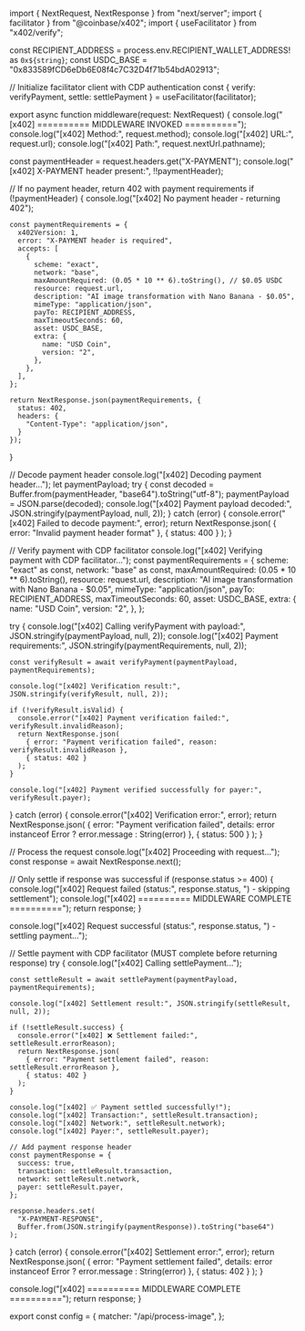 import { NextRequest, NextResponse } from "next/server";
import { facilitator } from "@coinbase/x402";
import { useFacilitator } from "x402/verify";

const RECIPIENT_ADDRESS = process.env.RECIPIENT_WALLET_ADDRESS! as `0x${string}`;
const USDC_BASE = "0x833589fCD6eDb6E08f4c7C32D4f71b54bdA02913";

// Initialize facilitator client with CDP authentication
const { verify: verifyPayment, settle: settlePayment } = useFacilitator(facilitator);

export async function middleware(request: NextRequest) {
  console.log("[x402] ========== MIDDLEWARE INVOKED ==========");
  console.log("[x402] Method:", request.method);
  console.log("[x402] URL:", request.url);
  console.log("[x402] Path:", request.nextUrl.pathname);

  const paymentHeader = request.headers.get("X-PAYMENT");
  console.log("[x402] X-PAYMENT header present:", !!paymentHeader);

  // If no payment header, return 402 with payment requirements
  if (!paymentHeader) {
    console.log("[x402] No payment header - returning 402");

    const paymentRequirements = {
      x402Version: 1,
      error: "X-PAYMENT header is required",
      accepts: [
        {
          scheme: "exact",
          network: "base",
          maxAmountRequired: (0.05 * 10 ** 6).toString(), // $0.05 USDC
          resource: request.url,
          description: "AI image transformation with Nano Banana - $0.05",
          mimeType: "application/json",
          payTo: RECIPIENT_ADDRESS,
          maxTimeoutSeconds: 60,
          asset: USDC_BASE,
          extra: {
            name: "USD Coin",
            version: "2",
          },
        },
      ],
    };

    return NextResponse.json(paymentRequirements, {
      status: 402,
      headers: {
        "Content-Type": "application/json",
      }
    });
  }

  // Decode payment header
  console.log("[x402] Decoding payment header...");
  let paymentPayload;
  try {
    const decoded = Buffer.from(paymentHeader, "base64").toString("utf-8");
    paymentPayload = JSON.parse(decoded);
    console.log("[x402] Payment payload decoded:", JSON.stringify(paymentPayload, null, 2));
  } catch (error) {
    console.error("[x402] Failed to decode payment:", error);
    return NextResponse.json(
      { error: "Invalid payment header format" },
      { status: 400 }
    );
  }

  // Verify payment with CDP facilitator
  console.log("[x402] Verifying payment with CDP facilitator...");
  const paymentRequirements = {
    scheme: "exact" as const,
    network: "base" as const,
    maxAmountRequired: (0.05 * 10 ** 6).toString(),
    resource: request.url,
    description: "AI image transformation with Nano Banana - $0.05",
    mimeType: "application/json",
    payTo: RECIPIENT_ADDRESS,
    maxTimeoutSeconds: 60,
    asset: USDC_BASE,
    extra: {
      name: "USD Coin",
      version: "2",
    },
  };

  try {
    console.log("[x402] Calling verifyPayment with payload:", JSON.stringify(paymentPayload, null, 2));
    console.log("[x402] Payment requirements:", JSON.stringify(paymentRequirements, null, 2));

    const verifyResult = await verifyPayment(paymentPayload, paymentRequirements);

    console.log("[x402] Verification result:", JSON.stringify(verifyResult, null, 2));

    if (!verifyResult.isValid) {
      console.error("[x402] Payment verification failed:", verifyResult.invalidReason);
      return NextResponse.json(
        { error: "Payment verification failed", reason: verifyResult.invalidReason },
        { status: 402 }
      );
    }

    console.log("[x402] Payment verified successfully for payer:", verifyResult.payer);
  } catch (error) {
    console.error("[x402] Verification error:", error);
    return NextResponse.json(
      { error: "Payment verification failed", details: error instanceof Error ? error.message : String(error) },
      { status: 500 }
    );
  }

  // Process the request
  console.log("[x402] Proceeding with request...");
  const response = await NextResponse.next();

  // Only settle if response was successful
  if (response.status >= 400) {
    console.log("[x402] Request failed (status:", response.status, ") - skipping settlement");
    console.log("[x402] ========== MIDDLEWARE COMPLETE ==========");
    return response;
  }

  console.log("[x402] Request successful (status:", response.status, ") - settling payment...");

  // Settle payment with CDP facilitator (MUST complete before returning response)
  try {
    console.log("[x402] Calling settlePayment...");

    const settleResult = await settlePayment(paymentPayload, paymentRequirements);

    console.log("[x402] Settlement result:", JSON.stringify(settleResult, null, 2));

    if (!settleResult.success) {
      console.error("[x402] ❌ Settlement failed:", settleResult.errorReason);
      return NextResponse.json(
        { error: "Payment settlement failed", reason: settleResult.errorReason },
        { status: 402 }
      );
    }

    console.log("[x402] ✅ Payment settled successfully!");
    console.log("[x402] Transaction:", settleResult.transaction);
    console.log("[x402] Network:", settleResult.network);
    console.log("[x402] Payer:", settleResult.payer);

    // Add payment response header
    const paymentResponse = {
      success: true,
      transaction: settleResult.transaction,
      network: settleResult.network,
      payer: settleResult.payer,
    };

    response.headers.set(
      "X-PAYMENT-RESPONSE",
      Buffer.from(JSON.stringify(paymentResponse)).toString("base64")
    );
  } catch (error) {
    console.error("[x402] Settlement error:", error);
    return NextResponse.json(
      { error: "Payment settlement failed", details: error instanceof Error ? error.message : String(error) },
      { status: 402 }
    );
  }

  console.log("[x402] ========== MIDDLEWARE COMPLETE ==========");
  return response;
}

export const config = {
  matcher: "/api/process-image",
};
